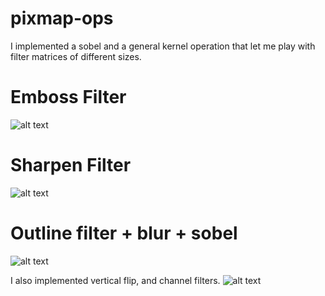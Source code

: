 # pixmap-ops

I implemented a sobel and a general kernel operation that let me play with filter matrices of different sizes. 

# Emboss Filter
![alt text](https://github.com/msunde137/pixmap-ops/blob/master/building(emboss).png)
# Sharpen Filter
![alt text](https://github.com/msunde137/pixmap-ops/blob/master/building(sharpen).png)

# Outline filter + blur + sobel
![alt text](https://github.com/msunde137/pixmap-ops/blob/master/building(ourline%2Bedge_detect).png)

I also implemented vertical flip, and channel filters.
![alt text](https://github.com/msunde137/pixmap-ops/blob/master/building_red.png)
